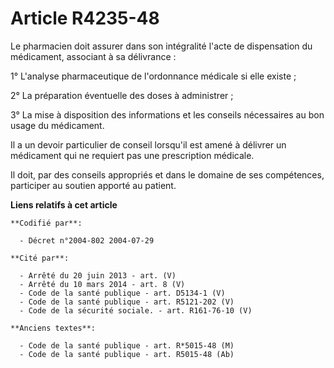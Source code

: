 # Article R4235-48

Le pharmacien doit assurer dans son intégralité l'acte de dispensation du médicament, associant à sa délivrance :

1° L'analyse pharmaceutique de l'ordonnance médicale si elle existe ;

2° La préparation éventuelle des doses à administrer ;

3° La mise à disposition des informations et les conseils nécessaires au bon usage du médicament.

Il a un devoir particulier de conseil lorsqu'il est amené à délivrer un médicament qui ne requiert pas une prescription
médicale.

Il doit, par des conseils appropriés et dans le domaine de ses compétences, participer au soutien apporté au patient.

**Liens relatifs à cet article**

	**Codifié par**:

	  - Décret n°2004-802 2004-07-29

	**Cité par**:

	  - Arrêté du 20 juin 2013 - art. (V)
	  - Arrêté du 10 mars 2014 - art. 8 (V)
	  - Code de la santé publique - art. D5134-1 (V)
	  - Code de la santé publique - art. R5121-202 (V)
	  - Code de la sécurité sociale. - art. R161-76-10 (V)

	**Anciens textes**:

	  - Code de la santé publique - art. R*5015-48 (M)
	  - Code de la santé publique - art. R5015-48 (Ab)
